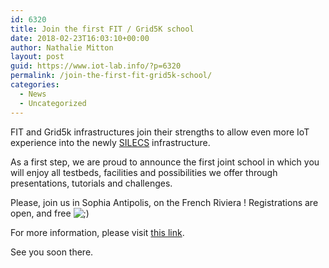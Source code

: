 ```yaml
---
id: 6320
title: Join the first FIT / Grid5K school
date: 2018-02-23T16:03:10+00:00
author: Nathalie Mitton
layout: post
guid: https://www.iot-lab.info/?p=6320
permalink: /join-the-first-fit-grid5k-school/
categories:
  - News
  - Uncategorized
---
```

<div class="pf-content">
  <p>
    FIT and Grid5k infrastructures join their strengths to allow even more IoT experience into the newly <a href="http://www.silecs.net">SILECS</a> infrastructure.
  </p>
  
  <p>
    As a first step, we are proud to announce the first joint school in which you will enjoy all testbeds, facilities and possibilities we offer through presentations, tutorials and challenges.
  </p>
  
  <p>
    Please, join us in Sophia Antipolis, on the French Riviera ! Registrations are open, and free <img src="http://www.iot-lab.info/wp-includes/images/smilies/icon_wink.gif" alt=";)" class="wp-smiley" />
  </p>
  
  <p>
    For more information, please visit <a href="http://www.silecs.net/1st-grid5000-fit-school/">this link</a>.
  </p>
  
  <p>
    See you soon there.
  </p>
  
  <p>
    &nbsp;
  </p>
</div>